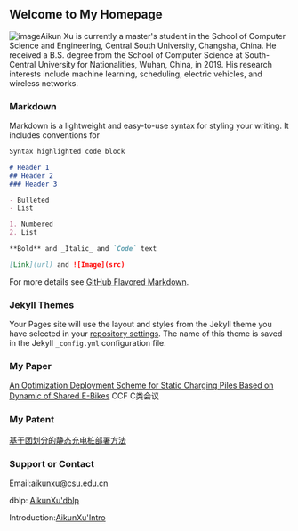 ## Welcome to My Homepage

![image](src)Aikun Xu is currently a master's student in the School of Computer Science and Engineering, Central South University, Changsha, China. He received a B.S. degree from the School of Computer Science at South-Central University for Nationalities, Wuhan, China, in 2019. His research interests include machine learning, scheduling, electric vehicles, and wireless networks.

### Markdown

Markdown is a lightweight and easy-to-use syntax for styling your writing. It includes conventions for

```markdown
Syntax highlighted code block

# Header 1
## Header 2
### Header 3

- Bulleted
- List

1. Numbered
2. List

**Bold** and _Italic_ and `Code` text

[Link](url) and ![Image](src)
```

For more details see [GitHub Flavored Markdown](https://guides.github.com/features/mastering-markdown/).

### Jekyll Themes

Your Pages site will use the layout and styles from the Jekyll theme you have selected in your [repository settings](https://github.com/xuaikun/xuaikun.github.io/settings). The name of this theme is saved in the Jekyll `_config.yml` configuration file.

### My Paper
[An Optimization Deployment Scheme for Static Charging Piles Based on Dynamic of Shared E-Bikes](https://ieeexplore.ieee.org/document/9066134) CCF C类会议

### My Patent
[基于团划分的静态充电桩部署方法](http://oss.wanfangdata.com.cn/www/%E5%9F%BA%E4%BA%8E%E5%9B%A2%E5%88%92%E5%88%86%E7%9A%84%E9%9D%99%E6%80%81%E5%85%85%E7%94%B5%E6%A1%A9%E9%83%A8%E7%BD%B2%E6%96%B9%E6%B3%95.ashx?isread=true&type=patent&resourceId=CN201910132418.0&transaction=%7B%22id%22%3Anull%2C%22transferOutAccountsStatus%22%3Anull%2C%22transaction%22%3A%7B%22id%22%3A%221326817319195791360%22%2C%22status%22%3A1%2C%22createDateTime%22%3Anull%2C%22payDateTime%22%3A1605172874627%2C%22authToken%22%3A%22TGT-30937847-csgMTEeczJAupw5LIAs00Cj5nBjlt2qeML0K4mHUwvwXMUiR13-my.wanfangdata.com.cn%22%2C%22user%22%3A%7B%22accountType%22%3A%22Group%22%2C%22key%22%3A%22zndx%22%7D%2C%22transferIn%22%3A%7B%22accountType%22%3A%22Income%22%2C%22key%22%3A%22PatentFulltext%22%7D%2C%22transferOut%22%3A%7B%22GTimeLimit.zndx%22%3A3.0%7D%2C%22turnover%22%3A3.0%2C%22orderTurnover%22%3A3.0%2C%22productDetail%22%3A%22patent_CN201910132418.0%22%2C%22productTitle%22%3Anull%2C%22userIP%22%3A%22110.53.160.29%22%2C%22organName%22%3Anull%2C%22memo%22%3Anull%2C%22orderUser%22%3A%22zndx%22%2C%22orderChannel%22%3A%22pc%22%2C%22payTag%22%3A%22%22%2C%22webTransactionRequest%22%3Anull%2C%22signature%22%3A%22OvoC0rWm%2BCxeTmVKbn%2BVylBXuucjXLd0DhUpZgq92XPbmk1vHMhThlwwZMgtrgpvZ9eEF7bFiP1k%5CnvfVeuzQRWMpIj1Y6y0R2UqBix3e%2B4d0IuVC5x%2FhtCoo6%2Bu%2BwaogYjYOG2Woeu1roOAuS3JoPYcFn%5CnSZyC0eoQLkUcngi0nmY%3D%22%2C%22delete%22%3Afalse%7D%2C%22isCache%22%3Afalse%7D)

### Support or Contact

Email:aikunxu@csu.edu.cn

dblp: [AikunXu'dblp](https://dblp.org/pid/264/1873.html)

Introduction:[AikunXu'Intro](https://faculty.csu.edu.cn/zhongping/zh_CN/xsxx/76785/content/1763.htm#xsxx)
